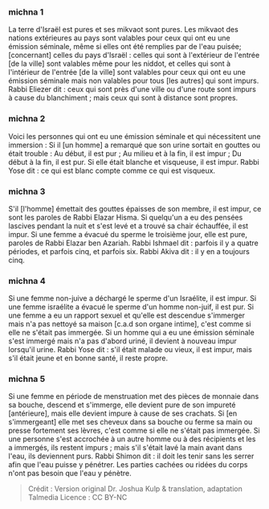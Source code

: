 
### michna 1
La terre d'Israël est pures et ses mikvaot sont pures. Les mikvaot des nations extérieures au pays sont valables pour ceux qui ont eu une émission séminale, même si elles ont été remplies par de l'eau puisée; [concernant] celles du pays d'Israël : celles qui sont à l'extérieur de l'entrée [de la ville] sont valables même pour les niddot, et celles qui sont à l'intérieur de l'entrée [de la ville] sont valables pour ceux qui ont eu une émission séminale mais non valables pour tous [les autres] qui sont impurs. Rabbi Eliezer dit : ceux qui sont près d'une ville ou d'une route sont impurs à cause du blanchiment ; mais ceux qui sont à distance sont propres.

### michna 2
Voici les personnes qui ont eu une émission séminale et qui nécessitent une immersion : Si il [un homme] a remarqué que son urine sortait en gouttes ou était trouble : Au début, il est pur ; Au milieu et à la fin, il est impur ; Du début à la fin, il est pur. Si elle était blanche et visqueuse, il est impur. Rabbi Yose dit : ce qui est blanc compte comme ce qui est visqueux.

### michna 3
S'il [l'homme] émettait des gouttes épaisses de son membre, il est impur, ce sont les paroles de Rabbi Elazar Hisma. Si quelqu'un a eu des pensées lascives pendant la nuit et s'est levé et a trouvé sa chair échauffée, il est impur. Si une femme a évacué du sperme le troisième jour, elle est pure, paroles de Rabbi Elazar ben Azariah. Rabbi Ishmael dit : parfois il y a quatre périodes, et parfois cinq, et parfois six. Rabbi Akiva dit : il y en a toujours cinq.

### michna 4
Si une femme non-juive a déchargé le sperme d'un Israélite, il est impur. Si une femme israélite a évacué le sperme d'un homme non-juif, il est pur. Si une femme a eu un rapport sexuel et qu'elle est descendue s'immerger mais n'a pas nettoyé sa maison [c.a.d son organe intime], c'est comme si elle ne s'était pas immergée. Si un homme qui a eu une émission séminale s'est immergé mais n'a pas d'abord uriné, il devient à nouveau impur lorsqu'il urine. Rabbi Yose dit : s'il était malade ou vieux, il est impur, mais s'il était jeune et en bonne santé, il reste propre.

### michna 5
Si une femme en période de menstruation met des pièces de monnaie dans sa bouche, descend et s'immerge, elle devient pure de son impureté [antérieure], mais elle devient impure à cause de ses crachats. Si [en s'immergeant] elle met ses cheveux dans sa bouche ou ferme sa main ou presse fortement ses lèvres, c'est comme si elle ne s'était pas immergée. Si une personne s'est accrochée à un autre homme ou à des récipients et les a immergés, ils restent impurs ; mais s'il s'était lavé la main avant dans l'eau, ils deviennent purs. Rabbi Shimon dit : il doit les tenir sans les serrer afin que l'eau puisse y pénétrer. Les parties cachées ou ridées du corps n'ont pas besoin que l'eau y pénètre.

>Crédit : Version original Dr. Joshua Kulp & translation, adaptation Talmedia
>Licence : CC BY-NC